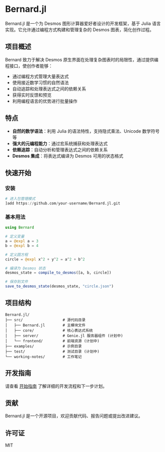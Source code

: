 # Bernard.jl

Bernard.jl 是一个为 Desmos 图形计算器爱好者设计的开发框架，基于 Julia 语言实现。它允许通过编程方式构建和管理复杂的 Desmos 图表，简化创作过程。

## 项目概述

Bernard 致力于解决 Desmos 原生界面在处理复杂图表时的局限性，通过提供编程接口，使创作者能够：

- 通过编程方式管理大量表达式
- 使用接近数学习惯的自然语法
- 自动追踪和处理表达式之间的依赖关系
- 获得实时反馈和预览
- 利用编程语言的优势进行批量操作

## 特点

- **自然的数学语法**：利用 Julia 的语法特性，支持隐式乘法、Unicode 数学符号等
- **强大的元编程能力**：通过宏系统捕获和处理表达式
- **依赖追踪**：自动分析和管理表达式之间的依赖关系
- **Desmos 集成**：将表达式编译为 Desmos 可用的状态格式

## 快速开始

### 安装

```julia
# 进入包管理模式
]add https://github.com/your-username/Bernard.jl.git
```

### 基本用法

```julia
using Bernard

# 定义变量
a = @expl a = 3
b = @expl b = 4

# 定义圆方程
circle = @expl x^2 + y^2 = a^2 + b^2

# 编译为 Desmos 状态
desmos_state = compile_to_desmos([a, b, circle])

# 保存到文件
save_to_desmos_state(desmos_state, "circle.json")
```

## 项目结构

```
Bernard.jl/
├── src/                  # 源代码目录
│   ├── Bernard.jl        # 主模块文件
│   ├── core/             # 核心表达式系统
│   ├── server/           # Genie.jl 服务器组件 (计划中)
│   └── frontend/         # 前端资源 (计划中)
├── examples/             # 示例目录
├── test/                 # 测试目录 (计划中)
└── working-notes/        # 工作笔记
```

## 开发指南

请查看 [开始指南](working-notes/开始指南.md) 了解详细的开发流程和下一步计划。

## 贡献

Bernard.jl 是一个开源项目，欢迎贡献代码、报告问题或提出改进建议。

## 许可证

MIT